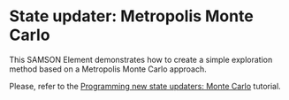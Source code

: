 # State updater: Metropolis Monte Carlo

This SAMSON Element demonstrates how to create a simple exploration method based on a Metropolis Monte Carlo approach.

Please, refer to the [Programming new state updaters: Monte Carlo](https://documentation.samson-connect.net/developers/latest/page_tutorial_monte_carlo.html) tutorial.
